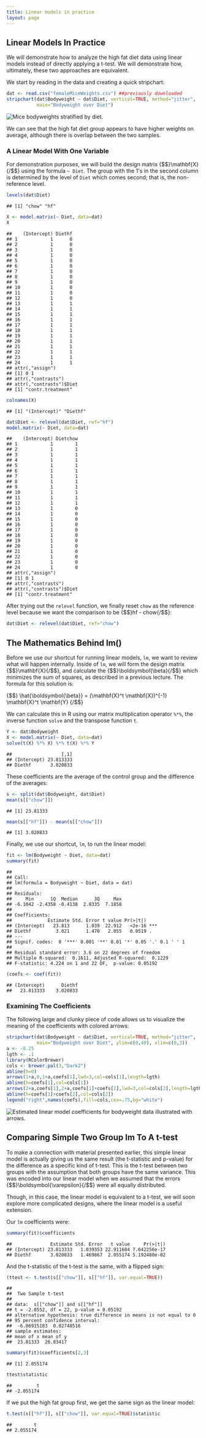 ```yaml
---
title: Linear models in practice
layout: page
---
```




## Linear Models In Practice

We will demonstrate how to analyze the high fat diet data using linear models instead of directly applying a t-test. We will demonstrate how, ultimately, these two approaches are equivalent. 

We start by reading in the data and creating a quick stripchart:




```r
dat <- read.csv("femaleMiceWeights.csv") ##previously downloaded
stripchart(dat$Bodyweight ~ dat$Diet, vertical=TRUE, method="jitter",
           main="Bodyweight over Diet")
```

![Mice bodyweights stratified by diet.](images/R/linear_models_in_practice-bodyweight_by_diet_stripchart-1.png) 

We can see that the high fat diet group appears to have higher weights on average, although there is overlap between the two samples.

### A Linear Model With One Variable

For demonstration purposes, we will build the design matrix {$$}\mathbf{X}{/$$} using the formula `~ Diet`. The group with the 1's in the second column is determined by the level of `Diet` which comes second; that is, the non-reference level. 


```r
levels(dat$Diet)
```

```
## [1] "chow" "hf"
```

```r
X <- model.matrix(~ Diet, data=dat)
X
```

```
##    (Intercept) Diethf
## 1            1      0
## 2            1      0
## 3            1      0
## 4            1      0
## 5            1      0
## 6            1      0
## 7            1      0
## 8            1      0
## 9            1      0
## 10           1      0
## 11           1      0
## 12           1      0
## 13           1      1
## 14           1      1
## 15           1      1
## 16           1      1
## 17           1      1
## 18           1      1
## 19           1      1
## 20           1      1
## 21           1      1
## 22           1      1
## 23           1      1
## 24           1      1
## attr(,"assign")
## [1] 0 1
## attr(,"contrasts")
## attr(,"contrasts")$Diet
## [1] "contr.treatment"
```

```r
colnames(X)
```

```
## [1] "(Intercept)" "Diethf"
```

```r
dat$Diet <- relevel(dat$Diet, ref="hf")
model.matrix(~ Diet, data=dat)
```

```
##    (Intercept) Dietchow
## 1            1        1
## 2            1        1
## 3            1        1
## 4            1        1
## 5            1        1
## 6            1        1
## 7            1        1
## 8            1        1
## 9            1        1
## 10           1        1
## 11           1        1
## 12           1        1
## 13           1        0
## 14           1        0
## 15           1        0
## 16           1        0
## 17           1        0
## 18           1        0
## 19           1        0
## 20           1        0
## 21           1        0
## 22           1        0
## 23           1        0
## 24           1        0
## attr(,"assign")
## [1] 0 1
## attr(,"contrasts")
## attr(,"contrasts")$Diet
## [1] "contr.treatment"
```

After trying out the `relevel` function, we finally reset `chow` as the reference level because we want the comparison to be {$$}hf - chow{/$$}:


```r
dat$Diet <- relevel(dat$Diet, ref="chow")
```

## The Mathematics Behind lm()

Before we use our shortcut for running linear models, `lm`, we want to review what will happen internally. Inside of `lm`, we will form the design matrix {$$}\mathbf{X}{/$$}, and calculate the {$$}\boldsymbol{\beta}{/$$} which minimizes the sum of squares, as described in a previous lecture. The formula for this solution is:

{$$} \hat{\boldsymbol{\beta}} = (\mathbf{X}^t \mathbf{X})^{-1} \mathbf{X}^t \mathbf{Y} {/$$}

We can calculate this in R using our matrix multiplication operator `%*%`, the inverse function `solve` and the transpose function `t`.



```r
Y <- dat$Bodyweight
X <- model.matrix(~ Diet, data=dat)
solve(t(X) %*% X) %*% t(X) %*% Y
```

```
##                  [,1]
## (Intercept) 23.813333
## Diethf       3.020833
```

These coefficients are the average of the control group and the difference of the averages:



```r
s <- split(dat$Bodyweight, dat$Diet)
mean(s[["chow"]])
```

```
## [1] 23.81333
```

```r
mean(s[["hf"]]) - mean(s[["chow"]])
```

```
## [1] 3.020833
```

Finally, we use our shortcut, `lm`, to run the linear model:


```r
fit <- lm(Bodyweight ~ Diet, data=dat)
summary(fit)
```

```
## 
## Call:
## lm(formula = Bodyweight ~ Diet, data = dat)
## 
## Residuals:
##     Min      1Q  Median      3Q     Max 
## -6.1042 -2.4358 -0.4138  2.8335  7.1858 
## 
## Coefficients:
##             Estimate Std. Error t value Pr(>|t|)    
## (Intercept)   23.813      1.039  22.912   <2e-16 ***
## Diethf         3.021      1.470   2.055   0.0519 .  
## ---
## Signif. codes:  0 '***' 0.001 '**' 0.01 '*' 0.05 '.' 0.1 ' ' 1
## 
## Residual standard error: 3.6 on 22 degrees of freedom
## Multiple R-squared:  0.1611,	Adjusted R-squared:  0.1229 
## F-statistic: 4.224 on 1 and 22 DF,  p-value: 0.05192
```

```r
(coefs <- coef(fit))
```

```
## (Intercept)      Diethf 
##   23.813333    3.020833
```

### Examining The Coefficients

The following large and clunky piece of code allows us to visualize the meaning of the coefficients with colored arrows:


```r
stripchart(dat$Bodyweight ~ dat$Diet, vertical=TRUE, method="jitter",
           main="Bodyweight over Diet", ylim=c(0,40), xlim=c(0,3))
a <- -0.25
lgth <- .1
library(RColorBrewer)
cols <- brewer.pal(3,"Dark2")
abline(h=0)
arrows(1+a,0,1+a,coefs[1],lwd=3,col=cols[1],length=lgth)
abline(h=coefs[1],col=cols[1])
arrows(2+a,coefs[1],2+a,coefs[1]+coefs[2],lwd=3,col=cols[2],length=lgth)
abline(h=coefs[1]+coefs[2],col=cols[2])
legend("right",names(coefs),fill=cols,cex=.75,bg="white")
```

![Estimated linear model coefficients for bodyweight data illustrated with arrows.](images/R/linear_models_in_practice-parameter_estimate_illustration-1.png) 

## Comparing Simple Two Group lm To A t-test

To make a connection with material presented earlier, this simple linear model is actually giving us the same result (the t-statistic and p-value) for the difference as a specific kind of t-test. This is the t-test between two groups with the assumption that both groups have the same variance. This was encoded into our linear model when we assumed that the errors {$$}\boldsymbol{\varepsilon}{/$$} were all equally distributed.

Though, in this case, the linear model is equivalent to a t-test, we will soon explore more complicated designs, where the linear model is a useful extension.

Our `lm` coefficients were:


```r
summary(fit)$coefficients
```

```
##              Estimate Std. Error   t value     Pr(>|t|)
## (Intercept) 23.813333   1.039353 22.911684 7.642256e-17
## Diethf       3.020833   1.469867  2.055174 5.192480e-02
```

And the t-statistic of the t-test is the same, with a flipped sign:


```r
(ttest <- t.test(s[["chow"]], s[["hf"]], var.equal=TRUE))
```

```
## 
## 	Two Sample t-test
## 
## data:  s[["chow"]] and s[["hf"]]
## t = -2.0552, df = 22, p-value = 0.05192
## alternative hypothesis: true difference in means is not equal to 0
## 95 percent confidence interval:
##  -6.06915183  0.02748516
## sample estimates:
## mean of x mean of y 
##  23.81333  26.83417
```

```r
summary(fit)$coefficients[2,3]
```

```
## [1] 2.055174
```

```r
ttest$statistic
```

```
##         t 
## -2.055174
```

If we put the high fat group first, we get the same sign as the linear model:


```r
t.test(s[["hf"]], s[["chow"]], var.equal=TRUE)$statistic
```

```
##        t 
## 2.055174
```

